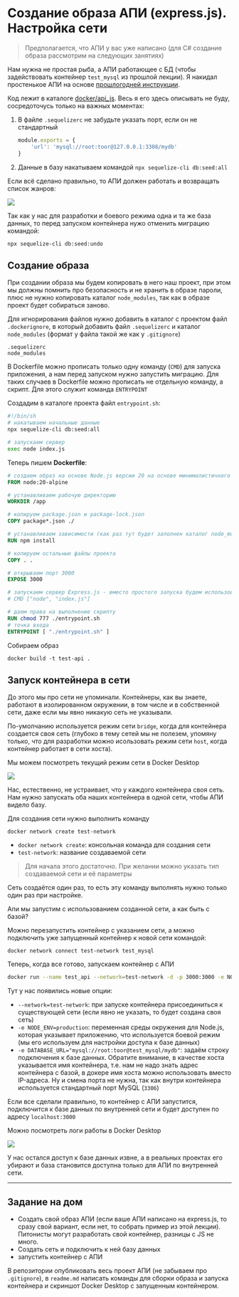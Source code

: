 # Создание образа АПИ (express.js). Настройка сети

>Предполагается, что АПИ у вас уже написано (для C# создание образа рассмотрим на следующих занятиях)

Нам нужна не простая рыба, а АПИ работающее с БД (чтобы задействовать контейнер `test_mysql` из прошлой лекции). Я накидал простенькое АПИ на основе [прошлогодней инструкции](https://github.com/kolei/PiRIS/blob/master/api/express01.md).

Код лежит в каталоге [docker/api_js](../docker/api_js). Весь я его здесь описывать не буду, сосредоточусь только на важных моментах:

1. В файле `.sequelizerc` не забудьте указать порт, если он не стандартный

    ```js
    module.exports = {
        'url': 'mysql://root:toor@127.0.0.1:3308/mydb'
    }
    ```

1. Данные в базу накатываем командой `npx sequelize-cli db:seed:all`

Если всё сделано правильно, то АПИ должен работать и возвращать список жанров:

![](../img/docker04.png)

Так как у нас для разработки и боевого режима одна и та же база данных, то перед запуском контейнера нужо отменить миграцию командой:

```
npx sequelize-cli db:seed:undo
```

## Создание образа

При создании образа мы будем копировать в него наш проект, при этом мы должны помнить про безопасность и не хранить в образе пароли, плюс не нужно копировать каталог `node_modules`, так как в образе проект будет собираться заново.

Для игнорирования файлов нужно добавить в каталог с проектом файл `.dockerignore`, в который добавить файл `.sequelizerc` и каталог `node_modules` (формат у файла такой же как у `.gitignore`)

```
.sequelizerc
node_modules
```

В Dockerfile можно прописать только одну команду (`CMD`) для запуска приложения, а нам перед запуском нужно запустить миграцию. Для таких случаев в Dockerfile можно прописать не отдельную команду, а скрипт. Для этого служит команда `ENTRYPOINT`

Создадим в каталоге проекта файл `entrypoint.sh`:

```sh
#!/bin/sh
# накатываем начальные данные
npx sequelize-cli db:seed:all

# запускаем сервер
exec node index.js
```

Теперь пишем **Dockerfile**:

```Dockerfile
# создаем образ на основе Node.js версии 20 на основе минималистичного linux-образа alpine
FROM node:20-alpine

# устанавливаем рабочую директорию
WORKDIR /app

# копируем package.json и package-lock.json
COPY package*.json ./

# устанавливаем зависимости (как раз тут будет заполнен каталог node_modules)
RUN npm install

# копируем остальные файлы проекта
COPY . .

# открываем порт 3000
EXPOSE 3000

# запускаем сервер Express.js - вместо простого запуска будем использовать ENTRYPOINT
# CMD ["node", "index.js"]

# даем права на выполнение скрипту
RUN chmod 777 ./entrypoint.sh
# точка входа 
ENTRYPOINT [ "./entrypoint.sh" ]
```

Собираем образ

```
docker build -t test-api .
```

## Запуск контейнера в сети

До этого мы про сети не упоминали. Контейнеры, как вы знаете, работают в изолированном окружении, в том числе и в собственной сети, даже если мы явно никакую сеть не указывали.

По-умолчанию используется режим сети `bridge`, когда для контейнера создается своя сеть (глубоко в тему сетей мы не полезем, упомяну только, что для разработки можно исользовать режим сети `host`, когда контейнер работает в сети хоста).

Мы можем посмотреть текущий режим сети в Docker Desktop

![](../img/docker06.png)

Нас, естественно, не устраивает, что у каждого контейнера своя сеть. Нам нужно запускать оба наших контейнера в одной сети, чтобы АПИ видело базу.

Для создания сети нужно выполнить команду

```
docker network create test-network
```

* `docker network create`: консольная команда для создания сети
* `test-network`: название создаваемой сети

>Для начала этого достаточно. При желании можно указать тип создаваемой сети и её параметры

Сеть создаётся один раз, то есть эту команду выполнять нужно только один раз при настройке.

Апи мы запустим с использованием созданной сети, а как быть с базой?

Можно перезапустить контейнер с указанием сети, а можно подключить уже запущенный контейнер к новой сети командой:

```
docker network connect test-network test_mysql
```

Теперь, когда все готово, запускаем контейнер с АПИ

```sh
docker run --name test_api --network=test-network -d -p 3000:3000 -e NODE_ENV=production -e DATABASE_URL="mysql://root:toor@test_mysql/mydb" test-api
```

Тут у нас появились новые опции:

* `--network=test-network`: при запуске контейнера присоединиться к существующей сети (если явно не указать, то будет создана своя сеть)
* `-e NODE_ENV=production`: переменная среды окружения для Node.js, которая указывает приложению, что используется боевой режим (мы его используем для настройки доступа к базе данных)
* `-e DATABASE_URL="mysql://root:toor@test_mysql/mydb"`: задаём строку подключения к базе данных. Обратите внимание, в качестве хоста указывается имя контейнера, т.е. нам не надо знать адрес контейнера с базой, в докере имя хоста можно использовать вместо IP-адреса. Ну и смена порта не нужна, так как внутри контейнера используется стандартный порт MySQL (`3306`)

Если все сделали правильно, то контейнер с АПИ запустится, подключится к базе данных по внутренней сети и будет доступен по адресу `localhost:3000`

Можно посмотреть логи работы в Docker Desktop

![](../img/docker07.png)

У нас остался доступ к базе данных извне, а в реальных проектах его убирают и база становится доступна только для АПИ по внутренней сети.

---

## Задание на дом

* Создать свой образ АПИ (если ваше АПИ написано на express.js, то сразу свой вариант, если нет, то собрать пример из этой лекции). Питонисты могут разработать свой контейнер, разницы с JS не много.
* Создать сеть и подключить к ней базу данных
* запустить контейнер c АПИ

В репозитории опубликовать весь проект АПИ (не забываем про `.gitignore`), в `readme.md` написать команды для сборки образа и запуска контейнера и скриншот Docker Desktop с запущенным контейнером.